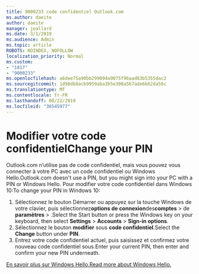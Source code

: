```yaml
---
title: 9000233 code confidentiel Outlook.com
ms.author: daeite
author: daeite
manager: joallard
ms.date: 3/1/2019
ms.audience: Admin
ms.topic: article
ROBOTS: NOINDEX, NOFOLLOW
localization_priority: Normal
ms.custom:
- "1817"
- "9000233"
ms.openlocfilehash: a6dee75a90bb299094a9075f96aad83b5355dac2
ms.sourcegitcommit: 1d98db8acb9959aba3b5e308a567ade6b62da56c
ms.translationtype: MT
ms.contentlocale: fr-FR
ms.lasthandoff: 08/22/2019
ms.locfileid: "36545977"
---
```

# <a name="change-your-pin"></a><span data-ttu-id="385a8-102">Modifier votre code confidentiel</span><span class="sxs-lookup"><span data-stu-id="385a8-102">Change your PIN</span></span>

<span data-ttu-id="385a8-103">Outlook.com n’utilise pas de code confidentiel, mais vous pouvez vous connecter à votre PC avec un code confidentiel ou Windows Hello.</span><span class="sxs-lookup"><span data-stu-id="385a8-103">Outlook.com doesn't use a PIN, but you might sign into your PC with a PIN or Windows Hello.</span></span> <span data-ttu-id="385a8-104">Pour modifier votre code confidentiel dans Windows 10:</span><span class="sxs-lookup"><span data-stu-id="385a8-104">To change your PIN in Windows 10:</span></span>

1. <span data-ttu-id="385a8-105">Sélectionnez le bouton Démarrer ou appuyez sur la touche Windows de votre clavier, puis sélectionnez**options de connexion**des**comptes** > de **paramètres** > .</span><span class="sxs-lookup"><span data-stu-id="385a8-105">Select the Start button or press the Windows key on your keyboard, then select **Settings** > **Accounts** > **Sign-in options**.</span></span>
2. <span data-ttu-id="385a8-106">Sélectionnez le bouton **modifier** sous **code confidentiel**.</span><span class="sxs-lookup"><span data-stu-id="385a8-106">Select the **Change** button under **PIN**.</span></span>
3. <span data-ttu-id="385a8-107">Entrez votre code confidentiel actuel, puis saisissez et confirmez votre nouveau code confidentiel sous.</span><span class="sxs-lookup"><span data-stu-id="385a8-107">Enter your current PIN, then enter and confirm your new PIN underneath.</span></span>

[<span data-ttu-id="385a8-108">En savoir plus sur Windows Hello.</span><span class="sxs-lookup"><span data-stu-id="385a8-108">Read more about Windows Hello.</span></span>](https://support.microsoft.com/help/17215/)